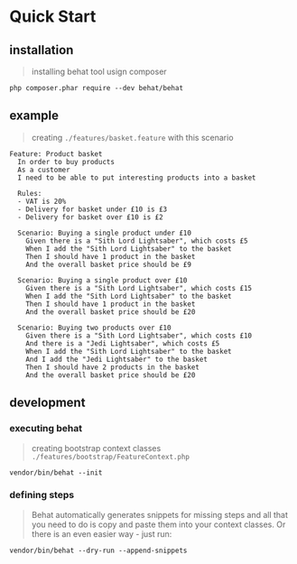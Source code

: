 # Quick Start

## installation

> installing behat tool usign composer
```
php composer.phar require --dev behat/behat
```

## example

> creating `./features/basket.feature` with this scenario

```gherkin
Feature: Product basket
  In order to buy products
  As a customer
  I need to be able to put interesting products into a basket

  Rules:
  - VAT is 20%
  - Delivery for basket under £10 is £3
  - Delivery for basket over £10 is £2

  Scenario: Buying a single product under £10
    Given there is a "Sith Lord Lightsaber", which costs £5
    When I add the "Sith Lord Lightsaber" to the basket
    Then I should have 1 product in the basket
    And the overall basket price should be £9

  Scenario: Buying a single product over £10
    Given there is a "Sith Lord Lightsaber", which costs £15
    When I add the "Sith Lord Lightsaber" to the basket
    Then I should have 1 product in the basket
    And the overall basket price should be £20

  Scenario: Buying two products over £10
    Given there is a "Sith Lord Lightsaber", which costs £10
    And there is a "Jedi Lightsaber", which costs £5
    When I add the "Sith Lord Lightsaber" to the basket
    And I add the "Jedi Lightsaber" to the basket
    Then I should have 2 products in the basket
    And the overall basket price should be £20
```

## development

### executing behat

> creating bootstrap context classes `./features/bootstrap/FeatureContext.php`
```
vendor/bin/behat --init
```

### defining steps

> Behat automatically generates snippets for missing steps and all that you need to do is copy and paste them into your context classes. Or there is an even easier way - just run:
```
vendor/bin/behat --dry-run --append-snippets
```

